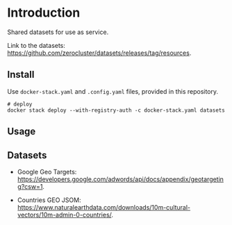 # Introduction

Shared datasets for use as service.

Link to the datasets: <https://github.com/zerocluster/datasets/releases/tag/resources>.

## Install

Use `docker-stack.yaml` and `.config.yaml` files, provided in this repository.

```shell
# deploy
docker stack deploy --with-registry-auth -c docker-stack.yaml datasets
```

## Usage

## Datasets

- Google Geo Targets: <https://developers.google.com/adwords/api/docs/appendix/geotargeting?csw=1>.

- Countries GEO JSOM: <https://www.naturalearthdata.com/downloads/10m-cultural-vectors/10m-admin-0-countries/>.
